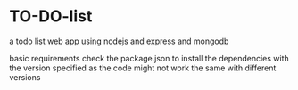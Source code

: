 # TO-DO-list
a todo list web app using nodejs and express and mongodb

basic requirements check the package.json to install the dependencies with the version specified as the code might not work the same with different versions
